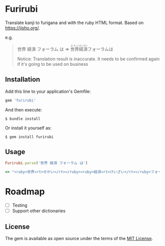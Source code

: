# Furirubi
Translate kanji to furigana and with the ruby HTML format. Based on https://jisho.org/.

e.g.
> 世界 経済 フォーラム は => <ruby>世界<rt>せかい</rt></ruby><ruby>経済<rt>けいざい</rt></ruby>フォーラムは
>
> Notice: Translation result is inaccurate. It needs to be confirmed again if it's going to be used on business

## Installation

Add this line to your application's Gemfile:

```ruby
gem 'furirubi'
```

And then execute:

    $ bundle install

Or install it yourself as:

    $ gem install furirubi

## Usage
```ruby
Furirubi.parse('世界 経済 フォーラム は')

=> "<ruby>世界<rt>せかい</rt></ruby><ruby>経済<rt>けいざい</rt></ruby>フォーラムは"
```

# Roadmap
 - [ ] Testing
 - [ ] Support other dictionaries

## License

The gem is available as open source under the terms of the [MIT License](https://opensource.org/licenses/MIT).

